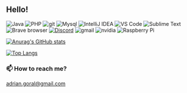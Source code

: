 ## Hello!


<p>
  <img alt="Java" src="https://img.shields.io/badge/Java-ED8B00?style=for-the-badge&logo=java&logoColor=white" />
  <img alt="PHP" src="https://img.shields.io/badge/PHP-777BB4?style=for-the-badge&logo=php&logoColor=white" />
  <img alt="git" src="https://img.shields.io/badge/-Git-F05032?style=for-the-badge&logo=git&logoColor=white" />
  <img alt="Mysql" src="https://img.shields.io/badge/MySQL-00000F?style=for-the-badge&logo=mysql&logoColor=white" />
  <img alt="IntelliJ IDEA" src="https://img.shields.io/badge/IntelliJ IDEA-000000?style=for-the-badge&logo=intellijidea&logoColor=white" />
  <img alt="VS Code" src="https://img.shields.io/badge/VSCode-1f425f?style=for-the-badge&logo=VisualStudioCode&logoColor=white" />
  <img alt="Sublime Text" src="https://img.shields.io/badge/Sublime Text-4A4A4A?style=for-the-badge&logo=sublimetext&logoColor=FF9800" />
  <img alt="Brave browser" src="https://img.shields.io/badge/-Brave_Browser-FB542B?style=for-the-badge&logo=brave&logoColor=white" />
  <a href="https://discordapp.com/users/240841326386610177/"><img alt="Discord" src="https://img.shields.io/badge/Discord-7289DA?style=for-the-badge&logo=discord&logoColor=white" /></a>
  <img alt="gmail" src="https://img.shields.io/badge/Gmail-D14836?style=for-the-badge&logo=gmail&logoColor=white" />
  <img alt="nvidia" src="https://img.shields.io/badge/NVIDIA-GTX1060-76B900?style=for-the-badge&logo=nvidia&logoColor=white" />
  <img alt="Raspberry Pi" src="https://img.shields.io/badge/Raspberry Pi 4B+-A22846?style=for-the-badge&logo=raspberrypi&logoColor=white" />
</p>

[![Anurag's GitHub stats](https://github-readme-stats.vercel.app/api?username=xEdziu&count_private=true&show_icons=true&theme=dracula)](https://github.com/anuraghazra/github-readme-stats)

[![Top Langs](https://github-readme-stats.vercel.app/api/top-langs/?username=xEdziu&layout=compact&theme=dracula&hide=blade,html,javascript,scss,css,shell)](https://github.com/anuraghazra/github-readme-stats)

### 📫 How to reach me?
adrian.goral@gmail.com

<!--
**xEdziu/xEdziu** is a ✨ _special_ ✨ repository because its `README.md` (this file) appears on your GitHub profile.

Here are some ideas to get you started:

- 🔭 I’m currently working on ...
- 🌱 I’m currently learning ...
- 👯 I’m looking to collaborate on ...
- 🤔 I’m looking for help with ...
- 💬 Ask me about ...
- 📫 How to reach me: ...
- 😄 Pronouns: ...
- ⚡ Fun fact: ...
-->
